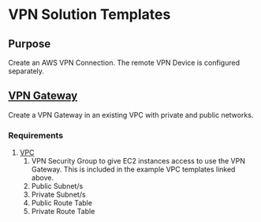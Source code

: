 # VPN Solution Templates

## Purpose
Create an AWS VPN Connection. The remote VPN Device is configured separately.

## [VPN Gateway](https://github.com/stelligent/cloudformation_templates/blob/master/infrastructure/vpn/vpn.template)
Create a VPN Gateway in an existing VPC with private and public networks.

### Requirements
1. [VPC](https://github.com/stelligent/cloudformation_templates/blob/master/infrastructure/vpc/vpc.template)
    1. VPN Security Group to give EC2 instances access to use the VPN Gateway. This is included in the example VPC templates linked above.
    2. Public Subnet/s
    3. Private Subnet/s
    4. Public Route Table
    5. Private Route Table
